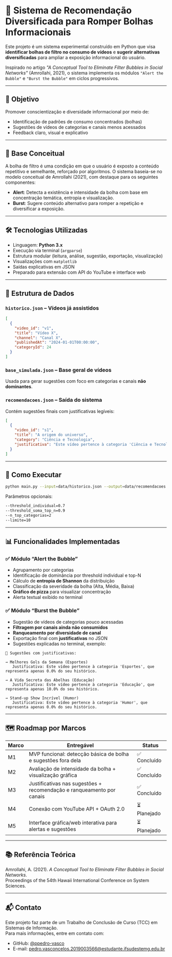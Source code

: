 # 📌 Sistema de Recomendação Diversificada para Romper Bolhas Informacionais

Este projeto é um sistema experimental construído em Python que visa **identificar bolhas de filtro no consumo de vídeos** e **sugerir alternativas diversificadas** para ampliar a exposição informacional do usuário.

Inspirado no artigo *"A Conceptual Tool to Eliminate Filter Bubbles in Social Networks"* (Amrollahi, 2021), o sistema implementa os módulos `"Alert the Bubble"` e `"Burst the Bubble"` em ciclos progressivos.

---

## 🎯 Objetivo

Promover conscientização e diversidade informacional por meio de:
- Identificação de padrões de consumo concentrados (bolhas)
- Sugestões de vídeos de categorias e canais menos acessados
- Feedback claro, visual e explicativo

---

## 🧠 Base Conceitual

A bolha de filtro é uma condição em que o usuário é exposto a conteúdo repetitivo e semelhante, reforçado por algoritmos. O sistema baseia-se no modelo conceitual de Amrollahi (2021), com destaque para os seguintes componentes:

- **Alert**: Detecta a existência e intensidade da bolha com base em concentração temática, entropia e visualização.
- **Burst**: Sugere conteúdo alternativo para romper a repetição e diversificar a exposição.

---

## 🛠️ Tecnologias Utilizadas

- Linguagem: **Python 3.x**
- Execução via terminal (`argparse`)
- Estrutura modular (leitura, análise, sugestão, exportação, visualização)
- Visualizações com `matplotlib`
- Saídas explicativas em JSON
- Preparado para extensão com API do YouTube e interface web

---

## 📁 Estrutura de Dados

### `historico.json` – Vídeos já assistidos
```json
[
  {
    "video_id": "v1",
    "title": "Vídeo X",
    "channel": "Canal X",
    "publishedAt": "2024-01-01T00:00:00",
    "categoryId": 24
  }
]
```

### `base_simulada.json` – Base geral de vídeos
Usada para gerar sugestões com foco em categorias e canais **não dominantes**.

### `recomendacoes.json` – Saída do sistema
Contém sugestões finais com justificativas legíveis:
```json
[
  {
    "video_id": "s1",
    "title": "A origem do universo",
    "category": "Ciência e Tecnologia",
    "justificativa": "Este vídeo pertence à categoria 'Ciência e Tecnologia', que representa apenas 0.0% do seu histórico."
  }
]
```

---

## 🚀 Como Executar

```bash
python main.py --input=data/historico.json --output=data/recomendacoes.json
```

Parâmetros opcionais:
```bash
--threshold_individual=0.7
--threshold_soma_top_n=0.9
--n_top_categorias=2
--limite=10
```

---

## 📊 Funcionalidades Implementadas

### ✅ Módulo “Alert the Bubble”
- Agrupamento por categorias
- Identificação de dominância por threshold individual e top-N
- Cálculo de **entropia de Shannon** da distribuição
- Classificação da severidade da bolha (Alta, Média, Baixa)
- **Gráfico de pizza** para visualizar concentração
- Alerta textual exibido no terminal

### ✅ Módulo “Burst the Bubble”
- Sugestão de vídeos de categorias pouco acessadas
- **Filtragem por canais ainda não consumidos**
- **Ranqueamento por diversidade de canal**
- Exportação final com **justificativas** no JSON
- Sugestões explicadas no terminal, exemplo:

```text
📌 Sugestões com justificativas:

→ Melhores Gols da Semana (Esportes)
   Justificativa: Este vídeo pertence à categoria 'Esportes', que representa apenas 0.0% do seu histórico.

→ A Vida Secreta das Abelhas (Educação)
   Justificativa: Este vídeo pertence à categoria 'Educação', que representa apenas 10.0% do seu histórico.

→ Stand-up Show Incrível (Humor)
   Justificativa: Este vídeo pertence à categoria 'Humor', que representa apenas 0.0% do seu histórico.
```

---

## 🗺️ Roadmap por Marcos

| Marco | Entregável                                                             | Status       |
|-------|------------------------------------------------------------------------|--------------|
| M1    | MVP funcional: detecção básica de bolha e sugestões fora dela          | ✅ Concluído |
| M2    | Avaliação de intensidade da bolha + visualização gráfica               | ✅ Concluído |
| M3    | Justificativas nas sugestões + recomendação e ranqueamento por canais  | ✅ Concluído |
| M4    | Conexão com YouTube API + OAuth 2.0                                    | ⏳ Planejado |
| M5    | Interface gráfica/web interativa para alertas e sugestões              | ⏳ Planejado |

---

## 📚 Referência Teórica

Amrollahi, A. (2021). *A Conceptual Tool to Eliminate Filter Bubbles in Social Networks*.  
Proceedings of the 54th Hawaii International Conference on System Sciences.

---

## 📬 Contato

Este projeto faz parte de um Trabalho de Conclusão de Curso (TCC) em Sistemas de Informação.  
Para mais informações, entre em contato com:

- GitHub: [@ppedro-vasco](https://github.com/ppedro-vasco)
- E-mail: pedro.vasconcelos.2019003566@estudante.ifsudestemg.edu.br